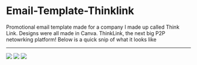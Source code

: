# Email-Template-Thinklink
Promotional email template made for a company I made up called Think Link. 
Designs were all made in Canva. ThinkLink, the next big P2P netowrking platform!
Below is a quick snip of what it looks like 

<hr>
<img src="https://i.ibb.co/phffg3H/Thinklink1.png">
<img src="https://i.ibb.co/K2BFj2h/Thinklink2.png">
<img src="https://i.ibb.co/bzMGXbP/Thinklink3.png">
